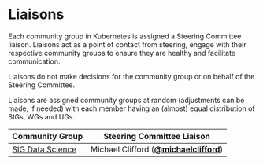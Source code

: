 <!---
This is an autogenerated file!

Please do not edit this file directly, but instead make changes to the
sigs.yaml file in the project root.

This file is part of https://github.com/open-services-group/community

To understand how this file is generated, see https://git.k8s.io/community/generator/README.md
--->

# Liaisons

Each community group in Kubernetes is assigned a Steering Committee
liaison. Liaisons act as a point of contact from steering, engage with
their respective community groups to ensure they are healthy and
facilitate communication.

Liaisons do not make decisions for the community group or on behalf of
the Steering Committee.

Liaisons are assigned community groups at random (adjustments can be
made, if needed) with each member having an (almost) equal distribution
of SIGs, WGs and UGs.

| Community Group            | Steering Committee Liaison |
| -------------------------- | -------------------------- |
| [SIG Data Science](sig-data-science/README.md) | Michael Clifford (**[@michaelclifford](https://github.com/michaelclifford)**) |
<!-- BEGIN CUSTOM CONTENT -->

<!-- END CUSTOM CONTENT -->
